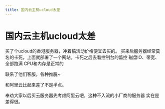 ```yaml
---
title: 国内云主机ucloud太差
---
```


# 国内云主机ucloud太差

买了个ucloud的香港服务器，冲着搞活动价格便宜去买的。
买来后服务器经常莫名的卡死，上面就部署了一个网站。卡死之后去看控制台的监控
磁盘IO、带宽、全部跑满 CPU和内存是正常的

联系了他们客服，各种推脱~

和阿里云比起来差了不是半点。

奉劝大家以后买云服务器先考虑阿里云吧，这种不入流的小厂商的服务器 实在是差得很。


